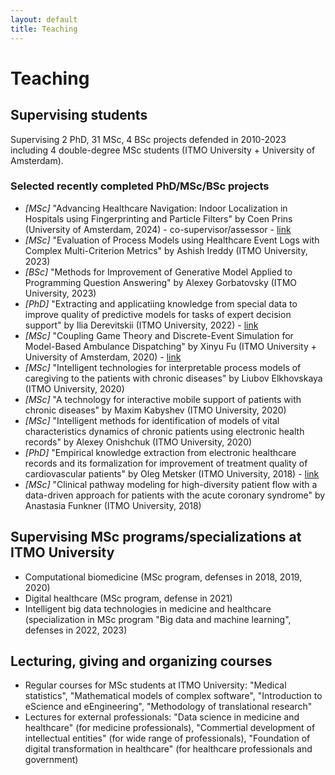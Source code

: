 ```yaml
---
layout: default
title: Teaching
---
```


# Teaching

## Supervising students

Supervising 2 PhD, 31 MSc, 4 BSc projects defended in 2010-2023 including 4 double-degree MSc students (ITMO University + University of Amsterdam). 

### Selected recently completed PhD/MSc/BSc projects

- *\[MSc\]* "Advancing Healthcare Navigation: Indoor Localization in Hospitals using Fingerprinting and Particle Filters" by Coen Prins (University of Amsterdam, 2024) - co-supervisor/assessor - [link](https://scripties.uba.uva.nl/search?id=record_54198)
- *\[MSc\]* "Evaluation of Process Models using Healthcare Event Logs with Complex Multi-Criterion Metrics" by Ashish Ireddy (ITMO University, 2023)
- *\[BSc\]* "Methods for Improvement of Generative Model Applied to Programming Question Answering" by Alexey Gorbatovsky (ITMO University, 2023)
- *\[PhD\]* "Extracting and applicatiing knowledge from special data to improve quality of predictive models for tasks of expert decision support" by Ilia Derevitskii (ITMO University, 2022) - [link](https://dissovet.itmo.ru/dissertation/en/?number=752822)
- *\[MSc\]* "Coupling Game Theory and Discrete-Event Simulation for Model-Based Ambulance Dispatching" by Xinyu Fu (ITMO University + University of Amsterdam, 2020) - [link](https://scripties.uba.uva.nl/search?id=716615)
- *\[MSc\]* "Intelligent technologies for interpretable process models of caregiving to the patients with chronic diseases" by Liubov Elkhovskaya (ITMO University, 2020)
- *\[MSc\]* "A technology for interactive mobile support of patients with chronic diseases" by Maxim Kabyshev (ITMO University, 2020)
- *\[MSc\]* "Intelligent methods for identification of models of vital characteristics dynamics of chronic patients using electronic health records" by Alexey Onishchuk (ITMO University, 2020)
- *\[PhD\]* "Empirical knowledge extraction from electronic healthcare records and its formalization for improvement of treatment quality of cardiovascular patients" by Oleg Metsker (ITMO University, 2018) - [link](http://fppo.ifmo.ru/dissertation/?number=56153)
- *\[MSc\]* "Clinical pathway modeling for high-diversity patient flow with a data-driven approach  for patients with the acute coronary syndrome" by Anastasia Funkner (ITMO University, 2018)

## Supervising MSc programs/specializations at ITMO University

- Computational biomedicine (MSc program, defenses in 2018, 2019, 2020)
- Digital healthcare (MSc program, defense in 2021)
- Intelligent big data technologies in medicine and healthcare (specialization in MSc program "Big data and machine learning", defenses in 2022, 2023)

## Lecturing, giving and organizing courses

- Regular courses for MSc students at ITMO University: "Medical statistics", "Mathematical models of complex software", "Introduction to eScience and eEngineering", "Methodology of translational research"
- Lectures for external professionals: "Data science in medicine and healthcare" (for medicine professionals), "Commertial development of intellectual entities" (for wide range of professionals), "Foundation of digital transformation in healthcare" (for healthcare professionals and government)
